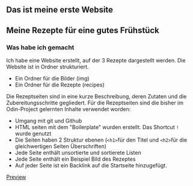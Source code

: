 ## Das ist meine erste Website 
## Meine Rezepte für eine gutes Frühstück

### Was habe ich gemacht
Ich habe eine Website erstellt, auf der 3 Rezepte dargestellt werden.
Die Website ist in Ordner strukturiert. 
* Ein Ordner für die Bilder (img)
* Ein Ordner für die Rezepte (recipes)

Die Rezeptseiten sind in eine kurze Beschreibung, deren Zutaten und die Zubereitungsschritte gegliedert.
Für die Rezeptseiten sind die bisher im Odin-Project gelernten Inhalte verwendet worden:
* Umgang mit git und Github
* HTML seiten mit dem "Boilerplate" wurden erstellt. Das Shortcut `!` wurde genutzt 
* Die Seiten haben 2 Struktur ebenen (`<h1>`für den Titel und `<h2>`für die gleichwertigen Seiten Überschriften)
* Jede Seite enthält unsortierte und sortierete Listen
* Jede Seite enthält ein Beispiel Bild des Rezeptes 
* Auf jeder Seite ist ein Backlink auf die Startseite hinzugefügt. 


[Preview](https://bene-33.github.io/odin-project-recipes/)




